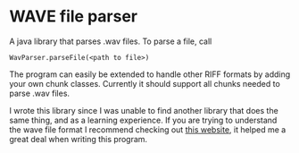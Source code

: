 # WAVE file parser
A java library that parses .wav files. To parse a file, call
```
WavParser.parseFile(<path to file>)
```
The program can easily be extended to handle other RIFF formats by adding your own chunk classes. Currently it should support all chunks needed to parse .wav files.

I wrote this library since I was unable to find another library that does the same thing, and as a learning experience. If you are trying to understand the wave file format I recommend checking out [this website](https://ccrma.stanford.edu/courses/422-winter-2014/projects/WaveFormat/), it helped me a great deal when writing this program.

